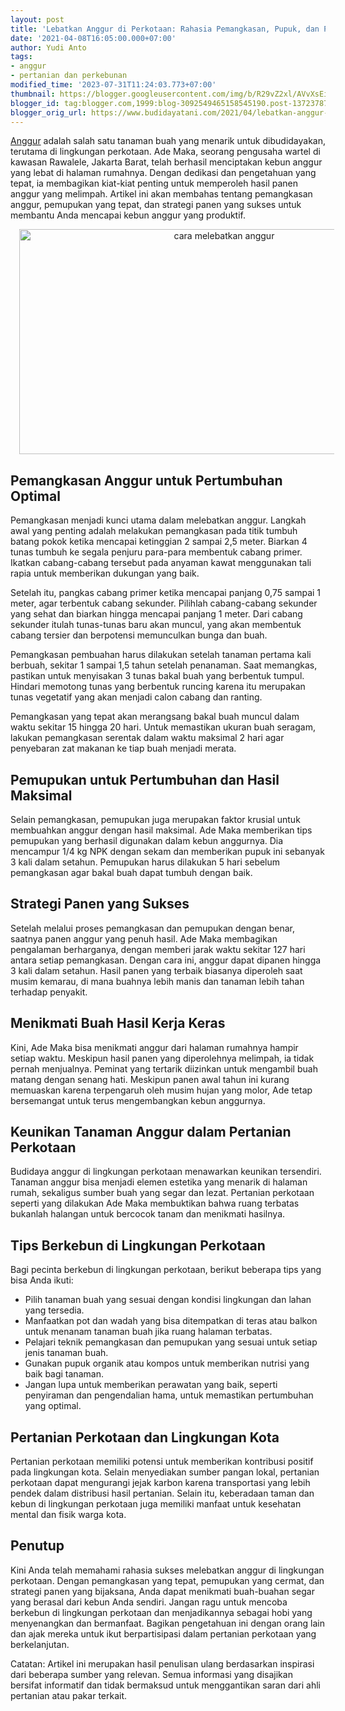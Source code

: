 ```yaml
---
layout: post
title: 'Lebatkan Anggur di Perkotaan: Rahasia Pemangkasan, Pupuk, dan Panen yang Sukses'
date: '2021-04-08T16:05:00.000+07:00'
author: Yudi Anto
tags:
- anggur
- pertanian dan perkebunan
modified_time: '2023-07-31T11:24:03.773+07:00'
thumbnail: https://blogger.googleusercontent.com/img/b/R29vZ2xl/AVvXsEihDuQD69hDT0b1zVgK-c0m7JmvHsjO_KGtBYvpoRV1TnhSwIxO5cqd2C1NLBTwKu3EAGruzaVQhvtqneljbFh-5tYxzkUvtOpVN6k5ykXETc0OXE1c_KIPXjNzYiJeWsXmTAw-cak8qEdjQ77fZhG4oPl59lm1Mux-y6J3y2I9fzkbG-YQ9bL0DdChX_E7/s72-w640-c-h360/anggur(1).jpg
blogger_id: tag:blogger.com,1999:blog-3092549465158545190.post-1372378737336570197
blogger_orig_url: https://www.budidayatani.com/2021/04/lebatkan-anggur-ala-ade-maka.html
---
```


<p><a href="https://www.budidayatani.com/search/label/anggur">Anggur</a> adalah salah satu tanaman buah yang menarik untuk dibudidayakan, terutama di lingkungan perkotaan. Ade Maka, seorang pengusaha wartel di kawasan Rawalele, Jakarta Barat, telah berhasil menciptakan kebun anggur yang lebat di halaman rumahnya. Dengan dedikasi dan pengetahuan yang tepat, ia membagikan kiat-kiat penting untuk memperoleh hasil panen anggur yang melimpah. Artikel ini akan membahas tentang pemangkasan anggur, pemupukan yang tepat, dan strategi panen yang sukses untuk membantu Anda mencapai kebun anggur yang produktif.</p><div class="separator" style="clear: both; text-align: center;"><a href="https://blogger.googleusercontent.com/img/b/R29vZ2xl/AVvXsEihDuQD69hDT0b1zVgK-c0m7JmvHsjO_KGtBYvpoRV1TnhSwIxO5cqd2C1NLBTwKu3EAGruzaVQhvtqneljbFh-5tYxzkUvtOpVN6k5ykXETc0OXE1c_KIPXjNzYiJeWsXmTAw-cak8qEdjQ77fZhG4oPl59lm1Mux-y6J3y2I9fzkbG-YQ9bL0DdChX_E7/s2133/anggur(1).jpg" imageanchor="1" style="margin-left: 1em; margin-right: 1em;"><img alt="cara melebatkan anggur" border="0" data-original-height="1200" data-original-width="2133" height="360" src="https://blogger.googleusercontent.com/img/b/R29vZ2xl/AVvXsEihDuQD69hDT0b1zVgK-c0m7JmvHsjO_KGtBYvpoRV1TnhSwIxO5cqd2C1NLBTwKu3EAGruzaVQhvtqneljbFh-5tYxzkUvtOpVN6k5ykXETc0OXE1c_KIPXjNzYiJeWsXmTAw-cak8qEdjQ77fZhG4oPl59lm1Mux-y6J3y2I9fzkbG-YQ9bL0DdChX_E7/w640-h360/anggur(1).jpg" width="640" /></a></div><h2>Pemangkasan Anggur untuk Pertumbuhan Optimal</h2><p>Pemangkasan menjadi kunci utama dalam melebatkan anggur. Langkah awal yang penting adalah melakukan pemangkasan pada titik tumbuh batang pokok ketika mencapai ketinggian 2 sampai 2,5 meter. Biarkan 4 tunas tumbuh ke segala penjuru para-para membentuk cabang primer. Ikatkan cabang-cabang tersebut pada anyaman kawat menggunakan tali rapia untuk memberikan dukungan yang baik.</p><p>Setelah itu, pangkas cabang primer ketika mencapai panjang 0,75 sampai 1 meter, agar terbentuk cabang sekunder. Pilihlah cabang-cabang sekunder yang sehat dan biarkan hingga mencapai panjang 1 meter. Dari cabang sekunder itulah tunas-tunas baru akan muncul, yang akan membentuk cabang tersier dan berpotensi memunculkan bunga dan buah.</p><p>Pemangkasan pembuahan harus dilakukan setelah tanaman pertama kali berbuah, sekitar 1 sampai 1,5 tahun setelah penanaman. Saat memangkas, pastikan untuk menyisakan 3 tunas bakal buah yang berbentuk tumpul. Hindari memotong tunas yang berbentuk runcing karena itu merupakan tunas vegetatif yang akan menjadi calon cabang dan ranting.</p><p>Pemangkasan yang tepat akan merangsang bakal buah muncul dalam waktu sekitar 15 hingga 20 hari. Untuk memastikan ukuran buah seragam, lakukan pemangkasan serentak dalam waktu maksimal 2 hari agar penyebaran zat makanan ke tiap buah menjadi merata.</p><h2>Pemupukan untuk Pertumbuhan dan Hasil Maksimal</h2><p>Selain pemangkasan, pemupukan juga merupakan faktor krusial untuk membuahkan anggur dengan hasil maksimal. Ade Maka memberikan tips pemupukan yang berhasil digunakan dalam kebun anggurnya. Dia mencampur 1/4 kg NPK dengan sekam dan memberikan pupuk ini sebanyak 3 kali dalam setahun. Pemupukan harus dilakukan 5 hari sebelum pemangkasan agar bakal buah dapat tumbuh dengan baik.</p><h2>Strategi Panen yang Sukses</h2><p>Setelah melalui proses pemangkasan dan pemupukan dengan benar, saatnya panen anggur yang penuh hasil. Ade Maka membagikan pengalaman berharganya, dengan memberi jarak waktu sekitar 127 hari antara setiap pemangkasan. Dengan cara ini, anggur dapat dipanen hingga 3 kali dalam setahun. Hasil panen yang terbaik biasanya diperoleh saat musim kemarau, di mana buahnya lebih manis dan tanaman lebih tahan terhadap penyakit.</p><h2>Menikmati Buah Hasil Kerja Keras</h2><p>Kini, Ade Maka bisa menikmati anggur dari halaman rumahnya hampir setiap waktu. Meskipun hasil panen yang diperolehnya melimpah, ia tidak pernah menjualnya. Peminat yang tertarik diizinkan untuk mengambil buah matang dengan senang hati. Meskipun panen awal tahun ini kurang memuaskan karena terpengaruh oleh musim hujan yang molor, Ade tetap bersemangat untuk terus mengembangkan kebun anggurnya.</p><h2>Keunikan Tanaman Anggur dalam Pertanian Perkotaan</h2><p>Budidaya anggur di lingkungan perkotaan menawarkan keunikan tersendiri. Tanaman anggur bisa menjadi elemen estetika yang menarik di halaman rumah, sekaligus sumber buah yang segar dan lezat. Pertanian perkotaan seperti yang dilakukan Ade Maka membuktikan bahwa ruang terbatas bukanlah halangan untuk bercocok tanam dan menikmati hasilnya.</p><h2>Tips Berkebun di Lingkungan Perkotaan</h2><p>Bagi pecinta berkebun di lingkungan perkotaan, berikut beberapa tips yang bisa Anda ikuti:</p><ul><li>Pilih tanaman buah yang sesuai dengan kondisi lingkungan dan lahan yang tersedia.</li><li>Manfaatkan pot dan wadah yang bisa ditempatkan di teras atau balkon untuk menanam tanaman buah jika ruang halaman terbatas.</li><li>Pelajari teknik pemangkasan dan pemupukan yang sesuai untuk setiap jenis tanaman buah.</li><li>Gunakan pupuk organik atau kompos untuk memberikan nutrisi yang baik bagi tanaman.</li><li>Jangan lupa untuk memberikan perawatan yang baik, seperti penyiraman dan pengendalian hama, untuk memastikan pertumbuhan yang optimal.</li></ul><h2>Pertanian Perkotaan dan Lingkungan Kota</h2><p>Pertanian perkotaan memiliki potensi untuk memberikan kontribusi positif pada lingkungan kota. Selain menyediakan sumber pangan lokal, pertanian perkotaan dapat mengurangi jejak karbon karena transportasi yang lebih pendek dalam distribusi hasil pertanian. Selain itu, keberadaan taman dan kebun di lingkungan perkotaan juga memiliki manfaat untuk kesehatan mental dan fisik warga kota.</p><h2>Penutup</h2><p>Kini Anda telah memahami rahasia sukses melebatkan anggur di lingkungan perkotaan. Dengan pemangkasan yang tepat, pemupukan yang cermat, dan strategi panen yang bijaksana, Anda dapat menikmati buah-buahan segar yang berasal dari kebun Anda sendiri. Jangan ragu untuk mencoba berkebun di lingkungan perkotaan dan menjadikannya sebagai hobi yang menyenangkan dan bermanfaat. Bagikan pengetahuan ini dengan orang lain dan ajak mereka untuk ikut berpartisipasi dalam pertanian perkotaan yang berkelanjutan.</p><p>Catatan: Artikel ini merupakan hasil penulisan ulang berdasarkan inspirasi dari beberapa sumber yang relevan. Semua informasi yang disajikan bersifat informatif dan tidak bermaksud untuk menggantikan saran dari ahli pertanian atau pakar terkait.</p>